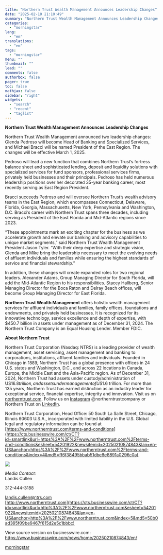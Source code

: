 ```yaml
---
title: "Northern Trust Wealth Management Announces Leadership Changes"
date: "2025-02-10 21:10:49"
summary: "Northern Trust Wealth Management Announces Leadership Changes Northern Trust Wealth Management announced two leadership changes: Glenda Pedroso will become Head of Banking and Specialized Services, and Michael Bracci will be named President of the East Region. The changes will be effective March 1, 2025. Pedroso will lead a new function..."
categories:
  - "morningstar"
lang:
  - "en"
translations:
  - "en"
tags:
  - "morningstar"
menu: ""
thumbnail: ""
lead: ""
comments: false
authorbox: false
pager: true
toc: false
mathjax: false
sidebar: "right"
widgets:
  - "search"
  - "recent"
  - "taglist"
---
```


**Northern Trust Wealth Management Announces Leadership Changes**

Northern Trust Wealth Management announced two leadership changes: Glenda Pedroso will become Head of Banking and Specialized Services, and Michael Bracci will be named President of the East Region. The changes will be effective March 1, 2025.

Pedroso will lead a new function that combines Northern Trust’s fortress balance sheet and sophisticated lending, deposit and liquidity solutions with specialized services for fund sponsors, professional services firms, privately held businesses and their principals. Pedroso has held numerous leadership positions over her decorated 35-year banking career, most recently serving as East Region President.

Bracci succeeds Pedroso and will oversee Northern Trust’s wealth advisory teams in the East Region, which encompasses Connecticut, Delaware, Florida, Georgia, Massachusetts, New York, Pennsylvania and Washington, D.C. Bracci’s career with Northern Trust spans three decades, including serving as President of the East Florida and Mid-Atlantic regions since 2023.

“These appointments mark an exciting chapter for the business as we accelerate growth and elevate our banking and advisory capabilities to unique market segments,” said Northern Trust Wealth Management President Jason Tyler. “With their deep expertise and strategic vision, Glenda and Mike bring the leadership necessary to meet the evolving needs of affluent individuals and families while ensuring the highest standards of service and financial stewardship.”

In addition, these changes will create expanded roles for two regional leaders. Alexander Adams, Group Managing Director for South Florida, will add the Mid-Atlantic Region to his responsibilities. Stacey Hallberg, Senior Managing Director for the Boca Raton and Delray Beach offices, will become Group Managing Director for East Florida.

**Northern Trust Wealth Management** offers holistic wealth management services for affluent individuals and families, family offices, foundations and endowments, and privately held businesses. It is recognized for its innovative technology, service excellence and depth of expertise, with $450.7 billion in assets under management as of December 31, 2024. The Northern Trust Company is an Equal Housing Lender. Member FDIC.

**About Northern Trust**

Northern Trust Corporation (Nasdaq: NTRS) is a leading provider of wealth management, asset servicing, asset management and banking to corporations, institutions, affluent families and individuals. Founded in Chicago in 1889, Northern Trust has a global presence with offices in 24 U.S. states and Washington, D.C., and across 22 locations in Canada, Europe, the Middle East and the Asia-Pacific region. As of December 31, 2024, Northern Trust had assets under custody/administration of US$16.8 trillion, and assets under management of US$1.6 trillion. For more than 135 years, Northern Trust has earned distinction as an industry leader for exceptional service, financial expertise, integrity and innovation. Visit us on [northerntrust.com](https://cts.businesswire.com/ct/CT?id=smartlink&url=https%3A%2F%2Fwww.northerntrust.com%2Fhome&esheet=54201922&newsitemid=20250210874843&lan=en-US&anchor=northerntrust.com&index=1&md5=045aa686dcf890e8184cf6790d54677e). Follow us on [Instagram](https://cts.businesswire.com/ct/CT?id=smartlink&url=https%3A%2F%2Fwww.instagram.com%2Fnortherntrustcompany%2F&esheet=54201922&newsitemid=20250210874843&lan=en-US&anchor=Instagram&index=2&md5=e357abdaee46461b0bad852696e8aafa) @northerntrustcompany or Northern Trust on [LinkedIn](https://cts.businesswire.com/ct/CT?id=smartlink&url=https%3A%2F%2Fwww.linkedin.com%2Fcompany%2Fnorthern-trust%2F&esheet=54201922&newsitemid=20250210874843&lan=en-US&anchor=LinkedIn&index=3&md5=3124c37dab93289489e63034ed162a58).

Northern Trust Corporation, Head Office: 50 South La Salle Street, Chicago, Illinois 60603 U.S.A., incorporated with limited liability in the U.S. Global legal and regulatory information can be found at [https://www.northerntrust.com/terms-and-conditions](https://cts.businesswire.com/ct/CT?id=smartlink&url=https%3A%2F%2Fwww.northerntrust.com%2Fterms-and-conditions&esheet=54201922&newsitemid=20250210874843&lan=en-US&anchor=https%3A%2F%2Fwww.northerntrust.com%2Fterms-and-conditions&index=4&md5=ff6f38495bbab51dbe8e8891a0296c0a).

 ![](https://cts.businesswire.com/ct/CT?id=bwnews&sty=20250210874843r1&sid=mstr3&distro=nx&lang=en)

*Media Contact:*  
Landis Cullen
  
312-444-3188
  
[landis.cullen@ntrs.com](mailto:landis.cullen@ntrs.com)  
[http://www.northerntrust.com](https://cts.businesswire.com/ct/CT?id=smartlink&url=http%3A%2F%2Fwww.northerntrust.com&esheet=54201922&newsitemid=20250210874843&lan=en-US&anchor=http%3A%2F%2Fwww.northerntrust.com&index=5&md5=50b0ad395f09be9467f615d2e5c1bbbc)

View source version on businesswire.com: <https://www.businesswire.com/news/home/20250210874843/en/>

[morningstar](https://www.morningstar.com/news/business-wire/20250210874843/northern-trust-wealth-management-announces-leadership-changes)
